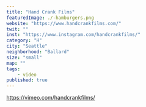 ```yaml
---
title: "Hand Crank Films"
featuredImage: ./-hamburgers.png
website: "https://www.handcrankfilms.com/"
twit: ""
inst: "https://www.instagram.com/handcrankfilms/"
category: "H"
city: "Seattle"
neighborhood: "Ballard"
size: "small"
map: ""
tags:
    - video
published: true
---
```


https://vimeo.com/handcrankfilms/
